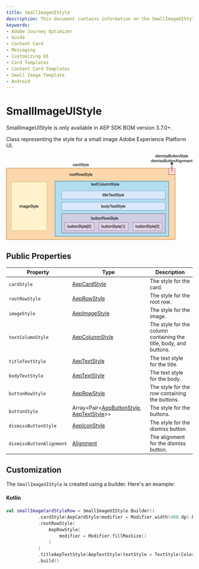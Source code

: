 ```yaml
---
title: SmallImageUIStyle
description: This document contains information on the SmallImageUIStyle class.
keywords:
- Adobe Journey Optimizer
- Guide
- Content Card
- Messaging
- Customizing UI
- Card Templates
- Content Card Templates
- Small Image Template
- Android
---
```


# SmallImageUIStyle

<InlineAlert variant="info" slots="text"/>

SmallImageUIStyle is only available in AEP SDK BOM version 3.7.0+.

Class representing the style for a small image Adobe Experience Platform UI.

![Small Image Card Composeable Layout](<../../../assets/Android/SmallImageCard composable layout.png>)

## Public Properties

| Property                 | Type                                                         | Description                                                  |
| ------------------------ | ------------------------------------------------------------ | ------------------------------------------------------------ |
| `cardStyle`              | [AepCardStyle](./aepcardstyle.md)                            | The style for the card.                                      |
| `rootRowStyle`           | [AepRowStyle](./aeprowstyle.md)                              | The style for the root row.                                  |
| `imageStyle`             | [AepImageStyle](./aepimagestyle.md)                          | The style for the image.                                     |
| `textColumnStyle`        | [AepColumnStyle](./aepcolumnstyle.md)                        | The style for the column containing the title, body, and buttons. |
| `titleTextStyle`         | [AepTextStyle](./aeptextstyle.md)                            | The text style for the title.                                |
| `bodyTextStyle`          | [AepTextStyle](./aeptextstyle.md)                            | The text style for the body.                                 |
| `buttonRowStyle`         | [AepRowStyle](./aeprowstyle.md)                              | The style for the row containing the buttons.                |
| `buttonStyle`            | Array<Pair<[AepButtonStyle](./aepbuttonstyle.md), [AepTextStyle](./aeptextstyle.md)>> | The style for the buttons.                                   |
| `dismissButtonStyle`     | [AepIconStyle](./aepiconstyle.md)                            | The style for the dismiss button.                            |
| `dismissButtonAlignment` | [Alignment](https://developer.android.com/reference/kotlin/androidx/compose/ui/Alignment) | The alignment for the dismiss button.                        |

## Customization

The `SmallImageUIStyle` is created using a builder. Here's an example:

<CodeBlock slots="heading, code" repeat="1" languages="Kotlin" />

#### Kotlin

```kotlin
val smallImageCardStyleRow = SmallImageUIStyle.Builder()
            .cardStyle(AepCardStyle(modifier = Modifier.width(400.dp).height(200.dp)))
            .rootRowStyle(
                AepRowStyle(
                    modifier = Modifier.fillMaxSize()
                )
            )
            .titleAepTextStyle(AepTextStyle(textStyle = TextStyle(Color.Green)))
            .build()
```
